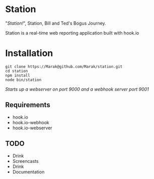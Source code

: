 # Station

"*Station!*", Station, Bill and Ted's Bogus Journey.

Station is a real-time web reporting application built with hook.io

# Installation

    git clone https://Marak@github.com/Marak/station.git
    cd station
    npm install
    node bin/station

*Starts up a webserver on port 9000 and a webhook server port 9001*

## Requirements

  - hook.io
  - hook.io-webhook
  - hook.io-webserver
  
  
## TODO

 - Drink
 - Screencasts
 - Drink
 - Documentation